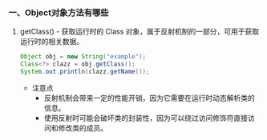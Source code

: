 ### 一、Object对象方法有哪些

1. getClass() - 获取运行时的 Class 对象，属于反射机制的一部分，可用于获取运行时的相关数据。
	```java
	Object obj = new String("example");
	Class<?> clazz = obj.getClass();
	System.out.println(clazz.getName()); 
	```
	- 注意点
		- 反射机制会带来一定的性能开销，因为它需要在运行时动态解析类的信息。
		- 使用反射时可能会破坏类的封装性，因为可以绕过访问修饰符直接访问和修改类的成员。
